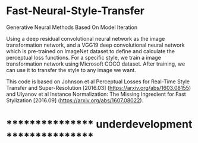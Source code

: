 # Fast-Neural-Style-Transfer

Generative Neural Methods Based On Model Iteration

Using a deep residual convolutional neural network as the image transformation network, and a VGG19 deep convolutional neural network which is pre-trained on ImageNet dataset to define and calculate the perceptual loss functions.
For a specific style, we train a image transformation network using Microsoft COCO dataset.
After training, we can use it to transfer the style to any image we want.

This code is based on Johnson et al Perceptual Losses for Real-Time Style Transfer and Super-Resolution [2016.03] (https://arxiv.org/abs/1603.08155) and Ulyanov et al Instance Normalization: The Missing Ingredient for Fast Stylization [2016.09] (https://arxiv.org/abs/1607.08022).

# *************** underdevelopment ***************
